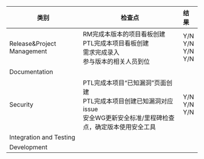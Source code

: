 | 类别                       | 检查点                                                       | 结果                     |
| -------------------------- | ------------------------------------------------------------ | :----------------------- |
| Release&Project Management | RM完成本版本的项目看板创建<br>PTL完成本项目看板创建<br>需求完成录入<br>参与版本的相关人员到位 | Y/N<br>Y/N<br>Y/N<br>Y/N |
| Documentation              |                                                              |                          |
| Security                   | PTL完成本项目“已知漏洞”页面创建<br>PTL完成本项目创建已知漏洞对应issue<br>安全WG更新安全标准/里程碑检查点，确定版本使用安全工具 | Y/N<br>Y/N<br>Y/N        |
| Integration and Testing    |                                                              |                          |
| Development                |                                                              |                          |